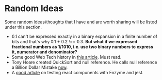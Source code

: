 # Random Ideas

Some random Ideas/thoughts that I have and are worth sharing will be listed under this section.

- 0.1 can't be expressed exactly in a binary expansion in a finite number of bits and that's why 0.1 + 0.2 !== 0.3. **But what if we expressed fractional numbers as 1/1010, i.e. use two binary numbers to express it, numerator and denominator?**
- Some good Web Tech history in [this article][1]. Must read.
- Tony Hoare created QuickSort and null reference. He calls null reference a Billion Dollar Mistake [now][2].
- A [good article][3] on testing react components with Enzyme and jest.



[1]: https://dev.to/stereobooster/thats-one-small-step-for-a-developer-one-giant-leap-for-the-web-4b28?utm_source=Newsletter+Subscribers&utm_campaign=63b22361fd-EMAIL_CAMPAIGN_2018_09_24_18&utm_medium=email&utm_term=0_d8f11d5d1e-63b22361fd-154641825
[2]: https://www.infoq.com/presentations/Null-References-The-Billion-Dollar-Mistake-Tony-Hoare
[3]: https://blog.bitsrc.io/how-to-test-react-components-using-jest-and-enzyme-fab851a43875


